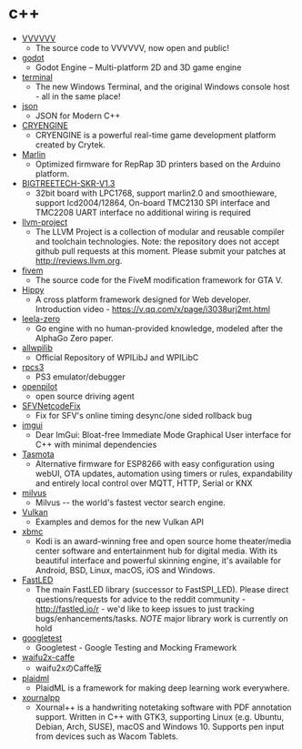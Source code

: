 # c++
- [VVVVVV](https://github.com/TerryCavanagh/VVVVVV)
  - The source code to VVVVVV, now open and public!
- [godot](https://github.com/godotengine/godot)
  - Godot Engine – Multi-platform 2D and 3D game engine
- [terminal](https://github.com/microsoft/terminal)
  - The new Windows Terminal, and the original Windows console host - all in the same place!
- [json](https://github.com/nlohmann/json)
  - JSON for Modern C++
- [CRYENGINE](https://github.com/CRYTEK/CRYENGINE)
  - CRYENGINE is a powerful real-time game development platform created by Crytek.
- [Marlin](https://github.com/MarlinFirmware/Marlin)
  - Optimized firmware for RepRap 3D printers based on the Arduino platform.
- [BIGTREETECH-SKR-V1.3](https://github.com/bigtreetech/BIGTREETECH-SKR-V1.3)
  - 32bit board with LPC1768, support marlin2.0 and smoothieware, support lcd2004/12864, On-board TMC2130 SPI interface and TMC2208 UART interface no additional wiring is required
- [llvm-project](https://github.com/llvm/llvm-project)
  - The LLVM Project is a collection of modular and reusable compiler and toolchain technologies. Note: the repository does not accept github pull requests at this moment. Please submit your patches at http://reviews.llvm.org.
- [fivem](https://github.com/citizenfx/fivem)
  - The source code for the FiveM modification framework for GTA V.
- [Hippy](https://github.com/Tencent/Hippy)
  - A cross platform framework designed for Web developer. Introduction video - https://v.qq.com/x/page/i3038urj2mt.html
- [leela-zero](https://github.com/leela-zero/leela-zero)
  - Go engine with no human-provided knowledge, modeled after the AlphaGo Zero paper.
- [allwpilib](https://github.com/wpilibsuite/allwpilib)
  - Official Repository of WPILibJ and WPILibC
- [rpcs3](https://github.com/RPCS3/rpcs3)
  - PS3 emulator/debugger
- [openpilot](https://github.com/commaai/openpilot)
  - open source driving agent
- [SFVNetcodeFix](https://github.com/AltimorTASDK/SFVNetcodeFix)
  - Fix for SFV's online timing desync/one sided rollback bug
- [imgui](https://github.com/ocornut/imgui)
  - Dear ImGui: Bloat-free Immediate Mode Graphical User interface for C++ with minimal dependencies
- [Tasmota](https://github.com/arendst/Tasmota)
  - Alternative firmware for ESP8266 with easy configuration using webUI, OTA updates, automation using timers or rules, expandability and entirely local control over MQTT, HTTP, Serial or KNX
- [milvus](https://github.com/milvus-io/milvus)
  - Milvus -- the world's fastest vector search engine.
- [Vulkan](https://github.com/SaschaWillems/Vulkan)
  - Examples and demos for the new Vulkan API
- [xbmc](https://github.com/xbmc/xbmc)
  - Kodi is an award-winning free and open source home theater/media center software and entertainment hub for digital media. With its beautiful interface and powerful skinning engine, it's available for Android, BSD, Linux, macOS, iOS and Windows.
- [FastLED](https://github.com/FastLED/FastLED)
  - The main FastLED library (successor to FastSPI_LED). Please direct questions/requests for advice to the reddit community - http://fastled.io/r - we'd like to keep issues to just tracking bugs/enhancements/tasks. *NOTE* major library work is currently on hold
- [googletest](https://github.com/google/googletest)
  - Googletest - Google Testing and Mocking Framework
- [waifu2x-caffe](https://github.com/lltcggie/waifu2x-caffe)
  - waifu2xのCaffe版
- [plaidml](https://github.com/plaidml/plaidml)
  - PlaidML is a framework for making deep learning work everywhere.
- [xournalpp](https://github.com/xournalpp/xournalpp)
  - Xournal++ is a handwriting notetaking software with PDF annotation support. Written in C++ with GTK3, supporting Linux (e.g. Ubuntu, Debian, Arch, SUSE), macOS and Windows 10. Supports pen input from devices such as Wacom Tablets.
